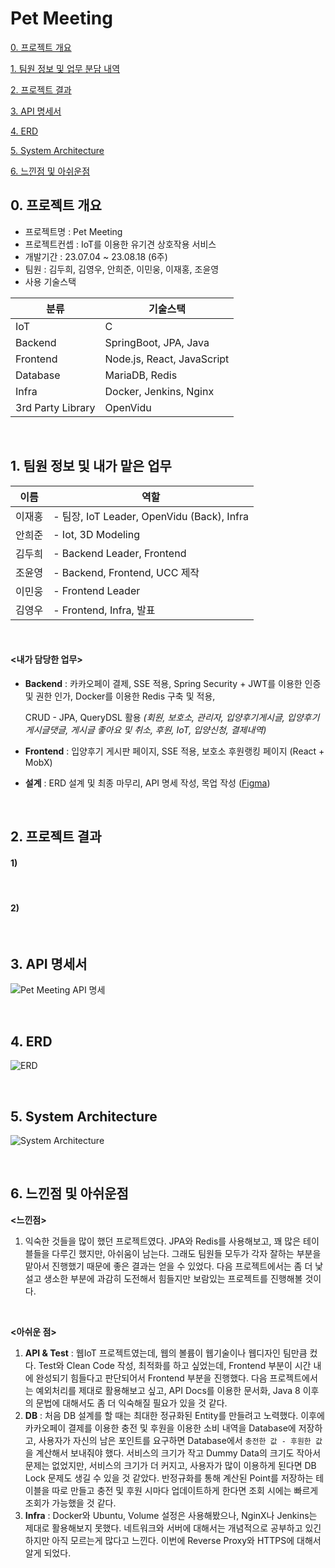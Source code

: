 # Pet Meeting

[0. 프로젝트 개요](#0-프로젝트-개요)

[1. 팀원 정보 및 업무 분담 내역](#1-팀원-정보-및-업무-분담-내역)

[2. 프로젝트 결과](#2-프로젝트-결과)

[3. API 명세서](#3-API-명세서)

[4. ERD](#4-ERD)

[5. System Architecture](#5-System-Architecture)

[6. 느낀점 및 아쉬운점](#6-느낀점-및-아쉬운점)



## 0. 프로젝트 개요

- 프로젝트명 : Pet Meeting
- 프로젝트컨셉 : IoT를 이용한 유기견 상호작용 서비스
- 개발기간 : 23.07.04 ~ 23.08.18 (6주)
- 팀원 : 김두희, 김영우, 안희준, 이민웅, 이재홍, 조윤영
- 사용 기술스택

| 분류              | 기술스택                   |
| ----------------- | -------------------------- |
| IoT               | C                          |
| Backend           | SpringBoot, JPA, Java      |
| Frontend          | Node.js, React, JavaScript |
| Database          | MariaDB, Redis             |
| Infra             | Docker, Jenkins, Nginx     |
| 3rd Party Library | OpenVidu                   |

<br>

## 1. 팀원 정보 및 내가 맡은 업무

| 이름   | 역할                                                         |
| ------ | ------------------------------------------------------------ |
| 이재홍 | - 팀장, IoT Leader, OpenVidu (Back), Infra    |
| 안희준 | - Iot, 3D Modeling |
| 김두희 | - Backend Leader, Frontend |
| 조윤영 | - Backend, Frontend, UCC 제작 |
| 이민웅 | - Frontend Leader |
| 김영우 | - Frontend, Infra, 발표 |

<br>

#### <내가 담당한 업무>

- **Backend** : 카카오페이 결제, SSE 적용, Spring Security + JWT를 이용한 인증 및 권한 인가, Docker를 이용한 Redis 구축 및 적용,

  CRUD - JPA, QueryDSL 활용 *(회원, 보호소, 관리자, 입양후기게시글, 입양후기게시글댓글, 게시글 좋아요 및 취소, 후원, IoT, 입양신청, 결제내역)*<br />

- **Frontend** : 입양후기 게시판 페이지, SSE 적용, 보호소 후원랭킹 페이지 (React + MobX)  <br />
- **설계** : ERD 설계 및 최종 마무리, API 명세 작성, 목업 작성 ([Figma](https://www.figma.com/file/CJ9HEZLxjZVNNuVOknD77B/Untitled?type=design&node-id=0-1&mode=design&t=toRhlsrwhOhdLvyw-0))

<br>

## 2. 프로젝트 결과 

#### 	1) 

<br>

#### 2)

<br>

## 3. API 명세서

![Pet Meeting API 명세](https://github.com/Duhui-Kim/BoardProject/assets/118238663/f809ca29-a9fa-4e74-b144-dd0729786f5d)

<br>

## 4. ERD

![ERD](https://github.com/Duhui-Kim/HPPT_HealthyPacePersonalTrainer/assets/118238663/36e3137a-f54a-4fbe-b3d4-a1558833921f)

<br>

## 5. System Architecture

![System Architecture](https://github.com/Duhui-Kim/HPPT_HealthyPacePersonalTrainer/assets/118238663/fea5500f-eb68-4ae3-be15-d4d484e4e961)

<br>

## 6. 느낀점 및 아쉬운점

**<느낀점>**

1. 익숙한 것들을 많이 했던 프로젝트였다. JPA와 Redis를 사용해보고, 꽤 많은 테이블들을 다루긴 했지만, 아쉬움이 남는다. 그래도 팀원들 모두가 각자 잘하는 부분을 맡아서 진행했기 때문에 좋은 결과는 얻을 수 있었다. 다음 프로젝트에서는 좀 더 낯설고 생소한 부분에 과감히 도전해서 힘들지만 보람있는 프로젝트를 진행해볼 것이다.

<br />

**<아쉬운 점>**

1. **API & Test** : 웹IoT 프로젝트였는데, 웹의 볼륨이 웹기술이나 웹디자인 팀만큼 컸다. Test와 Clean Code 작성, 최적화를 하고 싶었는데, Frontend 부분이 시간 내에 완성되기 힘들다고 판단되어서 Frontend 부분을 진행했다. 다음 프로젝트에서는 예외처리를 제대로 활용해보고 싶고, API Docs를 이용한 문서화, Java 8 이후의 문법에 대해서도 좀 더 익숙해질 필요가 있을 것 같다.
2. **DB** : 처음 DB 설계를 할 때는 최대한 정규화된 Entity를 만들려고 노력했다. 이후에 카카오페이 결제를 이용한 충전 및 후원을 이용한 소비 내역을 Database에 저장하고, 사용자가 자신의 남은 포인트를 요구하면 Database에서 `충전한 값 - 후원한 값` 을 계산해서 보내줘야 했다. 서비스의 크기가 작고 Dummy Data의 크기도 작아서 문제는 없었지만, 서비스의 크기가 더 커지고, 사용자가 많이 이용하게 된다면 DB Lock 문제도 생길 수 있을 것 같았다. 반정규화를 통해 계산된 Point를 저장하는 테이블을 따로 만들고 충전 및 후원 시마다 업데이트하게 한다면 조회 시에는 빠르게 조회가 가능했을 것 같다.
3. **Infra** : Docker와 Ubuntu, Volume 설정은 사용해봤으나, NginX나 Jenkins는 제대로 활용해보지 못했다. 네트워크와 서버에 대해서는 개념적으로 공부하고 있긴 하지만 아직 모르는게 많다고 느낀다. 이번에 Reverse Proxy와 HTTPS에 대해서 알게 되었다.
